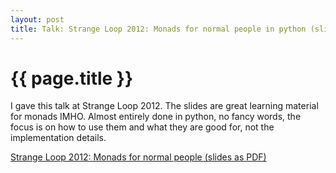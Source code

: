 ```yaml
---
layout: post
title: Talk: Strange Loop 2012: Monads for normal people in python (slides)
---
```


# {{ page.title }}

I gave this talk at Strange Loop 2012. The slides are great learning material for monads IMHO. Almost entirely done in python, no fancy words, the focus is on how to use them and what they are good for, not the implementation details.

[Strange Loop 2012: Monads for normal people (slides as PDF)](https://github.com/dustingetz/strangeloop2012/blob/b2b53077d052cac4d7a7611f117fea21b70bfaae/slides/getz-monads-in-python.pdf?raw=true)
